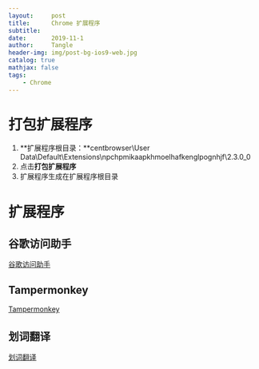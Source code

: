 ```yaml
---
layout:     post
title:      Chrome 扩展程序
subtitle:   
date:       2019-11-1
author:     Tangle
header-img: img/post-bg-ios9-web.jpg
catalog: true
mathjax: false
tags:
    - Chrome
---
```


# 打包扩展程序

1. **扩展程序根目录：**centbrowser\User Data\Default\Extensions\npchpmikaapkhmoelhafkenglpognhjf\2.3.0_0
1. 点击**打包扩展程序**
1. 扩展程序生成在扩展程序根目录

# 扩展程序

## 谷歌访问助手

[谷歌访问助手](https://chrome.google.com/webstore/detail/%E8%B0%B7%E6%AD%8C%E8%AE%BF%E9%97%AE%E5%8A%A9%E6%89%8B/fjbknnledpckpbjcglogolokonffggpc)

## Tampermonkey

[Tampermonkey](https://chrome.google.com/webstore/detail/tampermonkey/dhdgffkkebhmkfjojejmpbldmpobfkfo)

## 划词翻译

[划词翻译](https://chrome.google.com/webstore/detail/%E5%88%92%E8%AF%8D%E7%BF%BB%E8%AF%91/ikhdkkncnoglghljlkmcimlnlhkeamad)
